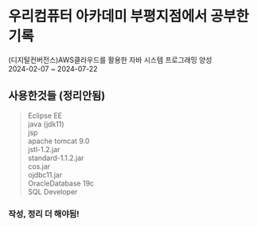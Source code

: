 우리컴퓨터 아카데미 부평지점에서 공부한 기록
==========
(디지털컨버전스)AWS클라우드를 활용한 자바 시스템 프로그래밍 양성   
2024-02-07 ~ 2024-07-22
   
사용한것들 (정리안됨)
--
> Eclipse EE   
> java (jdk11)   
> jsp   
> apache tomcat 9.0   
> jstl-1.2.jar   
> standard-1.1.2.jar   
> cos.jar   
> ojdbc11.jar   
> OracleDatabase 19c   
> SQL Developer

### 작성, 정리 더 해야됨!
